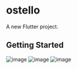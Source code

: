 # ostello

A new Flutter project.

## Getting Started

![image](https://github.com/user-attachments/assets/d91fc777-91db-4f03-af1c-ffa4306d3f19)
![image](https://github.com/user-attachments/assets/372cd71b-889e-4a00-ba7a-3d27c3514789)
![image](https://github.com/user-attachments/assets/66339c7b-de2f-4b9a-9538-7088cc6ea476)
